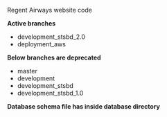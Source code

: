 Regent Airways website code

**Active branches**
 - development_stsbd_2.0
 - deployment_aws

**Below branches are deprecated**
 - master
 - development
 - development_stsbd
 - development_stsbd_1.0

**Database schema file has inside database directory**